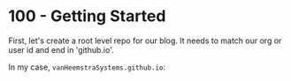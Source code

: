 # 100 - Getting Started

First, let's create a root level repo for our blog. It needs to match our org or user id and end in 'github.io'.

In my case, ```vanHeemstraSystems.github.io```:

